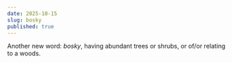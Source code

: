 ```yaml
---
date: 2025-10-15
slug: bosky
published: true
---
```

Another new word: _bosky_, having abundant trees or shrubs, or of/or relating to a woods.